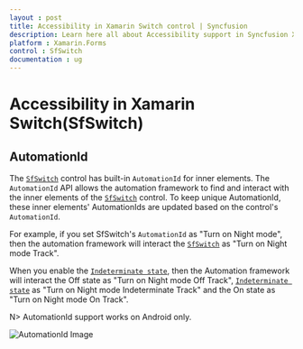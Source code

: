 ```yaml
---
layout : post
title: Accessibility in Xamarin Switch control | Syncfusion
description: Learn here all about Accessibility support in Syncfusion Xamarin Switch (SfSwitch) control and more.
platform : Xamarin.Forms
control : SfSwitch
documentation : ug
---
```


# Accessibility in Xamarin Switch(SfSwitch)
## AutomationId 

The [`SfSwitch`](https://help.syncfusion.com/cr/xamarin/Syncfusion.XForms.Buttons.SfSwitch.html) control has built-in `AutomationId` for inner elements. The `AutomationId` API allows the automation framework to find and interact with the inner elements of the [`SfSwitch`](https://help.syncfusion.com/cr/xamarin/Syncfusion.XForms.Buttons.SfSwitch.html) control. To keep unique AutomationId, these inner elements' AutomationIds are updated based on the control's `AutomationId`.

For example, if you set SfSwitch's `AutomationId` as "Turn on Night mode", then the automation framework will interact the [`SfSwitch`](https://help.syncfusion.com/cr/xamarin/Syncfusion.XForms.Buttons.SfSwitch.html) as "Turn on Night mode Track".
 
When you enable the [`Indeterminate state`](https://help.syncfusion.com/cr/xamarin/Syncfusion.XForms.Buttons.IndeterminateState.html), then the Automation framework will interact the Off state as "Turn on Night mode Off Track", [`Indeterminate state`](https://help.syncfusion.com/cr/xamarin/Syncfusion.XForms.Buttons.IndeterminateState.html) as "Turn on Night mode Indeterminate Track" and the On state as "Turn on Night mode On Track".

N> AutomationId support works on Android only.

![AutomationId Image](images/AutomationId.png)
